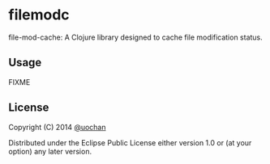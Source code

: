 # filemodc

file-mod-cache: A Clojure library designed to cache file modification status.

## Usage

FIXME

## License

Copyright (C) 2014 [@uochan](http://twitter.com/uochan)

Distributed under the Eclipse Public License either version 1.0 or (at
your option) any later version.
